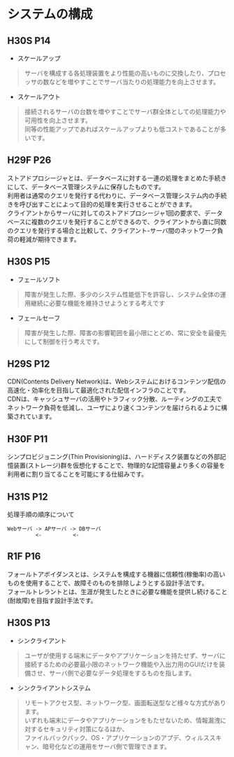 # システムの構成
## H30S P14
- スケールアップ
> サーバを構成する各処理装置をより性能の高いものに交換したり、プロセッサの数などを増やすことでサーバ当たりの処理能力を向上させます。

- スケールアウト
> 接続されるサーバの台数を増やすことでサーバ群全体としての処理能力や可用性を向上させます。  
> 同等の性能アップであればスケールアップよりも低コストであることが多いです。

## H29F P26
ストアドプロシージャとは、データベースに対する一連の処理をまとめた手続きにして、データベース管理システムに保存したものです。  
利用者は通常のクエリを発行する代わりに、データベース管理システム内の手続きを呼び出すことによって目的の処理を実行させることができます。  
クライアントからサーバに対してのストアドプロシージャ1回の要求で、データベースに複数のクエリを発行することができるので、クライアントから直に同数のクエリを発行する場合と比較して、クライアント-サーバ間のネットワーク負荷の軽減が期待できます。

## H30S P15
- フェールソフト
> 障害が発生した際、多少のシステム性能低下を許容し、システム全体の運用継続に必要な機能を維持させようとする考えです
- フェールセーフ
> 障害が発生した際、障害の影響範囲を最小限にとどめ、常に安全を最優先にして制御を行う考えです。

## H29S P12
CDN(Contents Delivery Network)は、Webシステムにおけるコンテンツ配信の高速化・効率化を目指して最適化された配信インフラのことです。  
CDNは、キャッシュサーバの活用やトラフィック分散、ルーティングの工夫でネットワーク負荷を低減し、ユーザにより速くコンテンツを届けられるように構築されています。  

## H30F P11
シンプロビジョニング(Thin Provisioning)は、ハードディスク装置などの外部記憶装置(ストレージ)群を仮想化することで、物理的な記憶容量より多くの容量を利用者に割り当てることを可能にする仕組みです。

## H31S P12
処理手順の順序について
```
Webサーバ -> APサーバ -> DBサーバ
         <-          <-
```

## R1F P16
フォールトアボイダンスとは、システムを構成する機器に信頼性(稼働率)の高いものを使用することで、故障そのものを排除しようとする設計手法です。  
フォールトレラントとは、生涯が発生したときに必要な機能を提供し続けること(耐故障)を目指す設計手法です。  

## H30S P13
- シンクライアント
> ユーザが使用する端末にデータやアプリケーションを持たせず、サーバに接続するための必要最小限のネットワーク機能や入出力用のGUIだけを装備させ、サーバ側で必要なデータ処理をするものを指します。  

- シンクライアントシステム
> リモートアクセス型、ネットワーク型、画面転送型など様々な方式があります。  
> いずれも端末にデータやアプリケーションをもたせないため、情報漏洩に対するセキュリティ対策になるほか、  
> ファイルバックパック、OS・アプリケーションのアプデ、ウィルススキャン、暗号化などの運用をサーバ側で管理できます。
